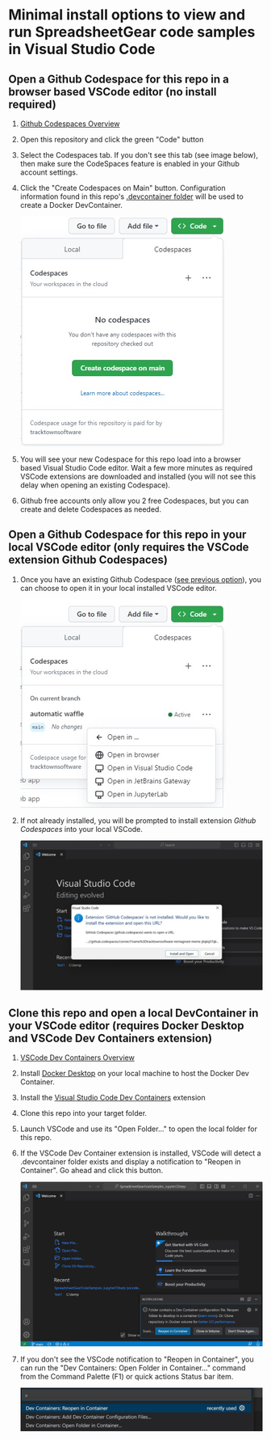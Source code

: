 # Minimal install options to view and run SpreadsheetGear code samples in Visual Studio Code #

## Open a Github Codespace for this repo in a browser based VSCode editor (no install required) ##
1. [Github Codespaces Overview](https://docs.github.com/en/codespaces/overview)
2. Open this repository and click the green "Code" button
3. Select the Codespaces tab. If you don't see this tab (see image below), then make sure the CodeSpaces feature is enabled in your Github account settings. 
4. Click the "Create Codespaces on Main" button. Configuration information found in this repo's [.devcontainer folder](../.devcontainer) will be used to create a Docker DevContainer.

    ![Image](images/CreateCodespace.jpg)

6. You will see your new Codespace for this repo load into a browser based Visual Studio Code editor. Wait a few more minutes as required VSCode extensions are downloaded and installed (you will not see this delay when opening an existing Codespace).
7. Github free accounts only allow you 2 free Codespaces, but you can create and delete Codespaces as needed.  


## Open a Github Codespace for this repo in your local VSCode editor (only requires the VSCode extension Github Codespaces) ##
1. Once you have an existing Github Codespace ([see previous option](#open-a-github-codespace-for-this-repo-in-a-browser-based-vscode-editor-no-install-required)), you can choose to open it in your local installed VSCode editor.

    ![Image](images/OpenCodespace.jpg)

2. If not already installed, you will be prompted to install extension *Github Codespaces* into your local VSCode.

    ![Image](images/ExtensionGithubCodespace.jpg)

## Clone this repo and open a local DevContainer in your VSCode editor (requires Docker Desktop and VSCode Dev Containers extension) ##
1. [VSCode Dev Containers Overview](https://code.visualstudio.com/docs/devcontainers/containers)
2. Install [Docker Desktop](https://docs.docker.com/get-docker/) on your local machine to host the Docker Dev Container.
3. Install the [Visual Studio Code Dev Containers](https://marketplace.visualstudio.com/items?itemName=ms-vscode-remote.remote-containers) extension
4. Clone this repo into your target folder.
5. Launch VSCode and use its "Open Folder..." to open the local folder for this repo.
6. If the VSCode Dev Container extension is installed, VSCode will detect a .devcontainer folder exists and display a notification to "Reopen in Container". Go ahead and click this button.

    ![Image](images/ReopenInContainer.jpg)

7. If you don't see the VSCode notification to "Reopen in Container", you can run the "Dev Containers: Open Folder in Container..." command from the Command Palette (F1) or quick actions Status bar item. 

    ![Image](images/CommandPallette_ReopenInContainer.jpg)

